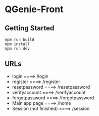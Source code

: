 # QGenie-Front

## Getting Started 

```
npm run build
npm install 
npm run dev 
```
## URLs
- login ====> /login
- register ====> /register
- resetpassword ====> /resetpassword
- verifyaccount ====> /verifyaccount
- forgotpassword ====> /forgotpassword
- Main app page ====> /home
- Session (not finished) ====> /session
